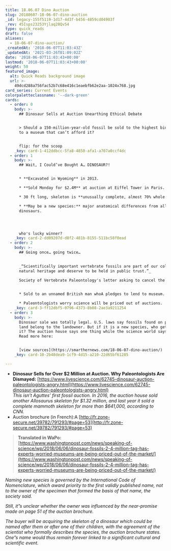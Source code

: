 ```yaml
---
title: 18.06.07 Dino Auction
slug: 20180607-18-06-07-dino-auction
_id: legacy-155f5119-1d17-4d3f-b456-4859cd04903f
_rev: 45Isps23253Yjlaq28Qv54
type: quick_reads
draft: false
aliases:
  - 18-06-07-dino-auction/
_createdAt: '2018-06-07T11:03:43Z'
_updatedAt: '2021-03-26T01:09:02Z'
date: '2018-06-07T11:03:43+00:00'
lastmod: '2018-06-07T11:03:43+00:00'
weight: 50
featured_image:
  alt: Quick Reads background image
  url: >-
    49dcd288a756fac52b7c68e416c1eaebfb62e2aa-1024x768.jpg
card_series: Current Events
colorpaletteclassname: '--dark-green'
cards:
  - order: 0
    body: >-
      ## Dinosaur Sells at Auction Unearthing Ethical Debate


      > Should a 150-million-year-old fossil be sold to the highest bidder? Or
      to a museum that can’t afford it?


      flip: for the scoop
    _key: card-1-412ddbcc-5fa8-4850-afa1-a707a0ccf4dc
  - order: 1
    body: >-
      ## Wait, I Could’ve Bought A… DINOSAUR?!


      * **Excavated in Wyoming** in 2013.

      * **Sold Monday for $2.4M** at auction at Eiffel Tower in Paris.

      * 30 ft long, skeleton is **unusually complete, almost 70% whole.**

      * **May be a new species:** major anatomical differences from all known
      dinosaurs.




      who's lucky winner?
    _key: card-2-dd09207d-d8f2-481b-8155-511bc58f0ead
  - order: 2
    body: >-
      ## Going once… going twice…

        
      _“Scientifically important vertebrate fossils are part of our collective
      natural heritage and deserve to be held in public trust.”_  
        
      Society of Vertebrate Paleontology's letter asking to cancel the auction.


      * Sold to an unnamed British man whoA pledges to lend to museum.

      * Paleontologists worry science will be priced out of auctions.
    _key: card-3-ff12dbf5-0796-4373-8b08-2ae3a9211254
  - order: 3
    body: >-
      Dinosaur sale was totally legal. U.S. laws say fossils found on private
      land belong to the landowner. But if it is a new species, who gets to name
      it? The auction house says one thing while the science world says another.
      Read more here:


      [view sources](https://smarthernews.com/18-06-07-dino-auction/)
    _key: card-10-2b48dea9-1cf9-4d15-a210-22d65bf61285

---
```

* **Dinosaur Sells for Over $2 Million at Auction. Why Paleontologists Are Dismayed:** [https://www.livescience.com/62745-dinosaur-auction-paleontologists-angry.html](https://www.livescience.com/62745-dinosaur-auction-paleontologists-angry.html)  
_This isn’t Aguttes’ first fossil auction. In 2016, the auction house sold another Allosaurus skeleton for $1.32 million, and last year it sold a complete mammoth skeleton for more than $641,000, according to CNN._
* Auction brochure (in French):A [http://fr.zone-secure.net/39782/791293/#page=53](http://fr.zone-secure.net/39782/791293/#page=53)

> **Translated in WaPo:** [https://www.washingtonpost.com/news/speaking-of-science/wp/2018/06/06/dinosaur-fossils-2-4-million-tag-has-experts-worried-museums-are-being-priced-out-of-the-market/](https://www.washingtonpost.com/news/speaking-of-science/wp/2018/06/06/dinosaur-fossils-2-4-million-tag-has-experts-worried-museums-are-being-priced-out-of-the-market/)  
  
  
  
_Naming new species is governed by the International Code of Nomenclature, which award priority to the first validly published name, not to the owner of the specimen that formed the basis of that name, the society said._  
  
  
  
_Still, it”s unclear whether the owner was influenced by the near-promise made on page 51 of the auction brochure._  
  
  
  
_The buyer will be acquiring the skeleton of a dinosaur which could be named after them or after one of their children, with the agreement of the scientist who formally describes the species, the auction brochure states. One”s name would thus remain forever linked to a significant cultural and scientific event._